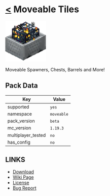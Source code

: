 # [<](../README.md) Moveable Tiles

![alt](pack.png)

Moveable Spawners, Chests, Barrels and More!

## Pack Data

| Key                | Value      |
|--------------------|------------|
| supported          | `yes`      |
| namespace          | `moveable` |
| pack_version       | `beta `    |
| mc_version         | `1.19.3`   |
| multiplayer_tested | `no`       |
| has_config         | `no`       |

## LINKS

-   [Download](DOWNLOAD)
-   [Wiki Page](https://github.com/legopitstop/Datapacks/wiki/Moveable_Tiles)
-   [License](https://legopitstop.weebly.com/license.html)
-   [Bug Report](https://github.com/legopitstop/Datapacks/issues)

